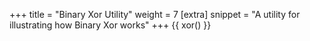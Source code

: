 +++
title = "Binary Xor Utility"
weight = 7
[extra]
snippet = "A utility for illustrating how Binary Xor works"
+++
{{ xor() }}